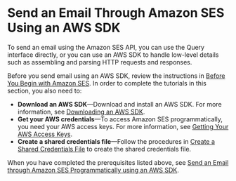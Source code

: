 # Send an Email Through Amazon SES Using an AWS SDK<a name="send-an-email-using-sdk"></a>

To send an email using the Amazon SES API, you can use the Query interface directly, or you can use an AWS SDK to handle low\-level details such as assembling and parsing HTTP requests and responses\. 

Before you send email using an AWS SDK, review the instructions in [Before You Begin with Amazon SES](send-email-getting-started-prerequisites.md)\. In order to complete the tutorials in this section, you also need to:
+ **Download an AWS SDK**—Download and install an AWS SDK\. For more information, see [Downloading an AWS SDK](download-aws-sdk.md)\.
+ **Get your AWS credentials**—To access Amazon SES programmatically, you need your AWS access keys\. For more information, see [Getting Your AWS Access Keys](get-aws-keys.md)\.
+ **Create a shared credentials file**—Follow the procedures in [Create a Shared Credentials File](create-shared-credentials-file.md) to create the shared credentials file\.

When you have completed the prerequisites listed above, see [Send an Email through Amazon SES Programmatically using an AWS SDK](send-an-email-using-sdk-programmatically.md)\.